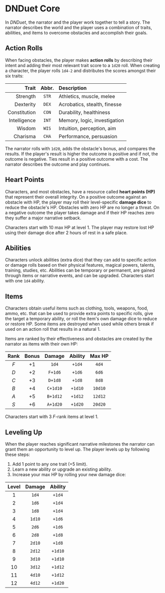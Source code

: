 # DNDuet Core
In _DNDuet_, the narrator and the player work together to tell a story. The narrator describes the world and the player uses a combination of traits, abilities, and items to overcome obstacles and accomplish their goals.

## Action Rolls
When facing obstacles, the player makes **action rolls** by describing their intent and adding their most relevant trait score to a `1d20` roll. When creating a character, the player rolls `1d4-2` and distributes the scores amongst their six traits:

| Trait | Abbr. | Description |
| ---:|:---:|:--- |
| Strength | `STR` | Athletics, muscle, melee |
| Dexterity | `DEX` | Acrobatics, stealth, finesse |
| Constitution | `CON` | Durability, healthiness |
| Intelligence | `INT` | Memory, logic, investigation |
| Wisdom | `WIS` | Intuition, perception, aim |
| Charisma | `CHA` | Performance, persuasion |

The narrator rolls with `1d20`, adds the obstacle's bonus, and compares the results. If the player's result is higher the outcome is positive and if not, the outcome is negative. Ties result in a positive outcome with a cost. The narrator describes the outcome and play continues.

## Heart Points
Characters, and most obstacles, have a resource called **heart points (HP)** that represent their overall integrity. On a positive outcome against an obstacle with HP, the player may roll their level-specific **damage dice** to reduce the obstacle's HP. Obstacles with zero HP are no longer a threat. On a negative outcome the player takes damage and if their HP reaches zero they suffer a major narrative setback.

Characters start with 10 max HP at level 1. The player may restore lost HP using their damage dice after 2 hours of rest in a safe place.

## Abilities
Characters unlock abilities (extra dice) that they can add to specific action or damage rolls based on their physical features, magical powers, talents, training, studies, etc. Abilities can be temporary or permanent, are gained through items or narrative events, and can be upgraded. Characters start with one `1d4` ability.

## Items
Characters obtain useful items such as clothing, tools, weapons, food, ammo, etc. that can be used to provide extra points to specific rolls, give the target a temporary ability, or roll the item's own damage dice to reduce or restore HP. Some items are destroyed when used while others break if used on an action roll that results in a natural 1.

Items are ranked by their effectiveness and obstacles are created by the narrator as items with their own HP:

| Rank | Bonus | Damage | Ability | Max HP |
|:---:|:---:|:---:|:---:|:---:|
| *F* | +1 | `1d4` | `+1d4` | `4d4` |
| *D* | +2 | `F+1d6` | `+1d6` | `6d6` |
| *C* | +3 | `D+1d8` | `+1d8` | `8d8` |
| *B* | +4 | `C+1d10` | `+1d10` | `10d10` |
| *A* | +5 | `B+1d12` | `+1d12` | `12d12` |
| *S* | +6 | `A+1d20` | `+1d20` | `20d20` |

Characters start with 3 *F*-rank items at level 1.

## Leveling Up
When the player reaches significant narrative milestones the narrator can grant them an opportunity to level up. The player levels up by following these steps:

1. Add 1 point to any one trait (+5 limit).
2. Learn a new ability or upgrade an existing ability.
3. Increase your max HP by rolling your new damage dice:

| Level | Damage | Ability |
|:---:|:---:|:---:|
| 1 | `1d4` | `+1d4` |
| 2 | `1d6` | `+1d4` |
| 3 | `1d8` | `+1d4` |
| 4 | `1d10` | `+1d6` |
| 5 | `2d6` | `+1d6` |
| 6 | `2d8` | `+1d8` |
| 7 | `2d10` | `+1d8` |
| 8 | `2d12` | `+1d10` |
| 9 | `3d10` | `+1d10` |
| 10 | `3d12` | `+1d12` |
| 11 | `4d10` | `+1d12` |
| 12 | `4d12` | `+1d20` |




